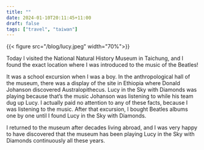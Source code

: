 ```yaml
---
title: ""
date: 2024-01-10T20:11:45+11:00
draft: false
tags: ["travel", "taiwan"]
---
```

{{< figure src="/blog/lucy.jpeg" width="70%">}}

Today I visited the National Natural History Museum in Taichung, and I found the exact location where I was introduced to the music of the Beatles!

It was a school excursion when I was a boy. In the anthropological hall of the museum, there was a display of the site in Ethiopia where Donald Johanson discovered Australopithecus. Lucy in the Sky with Diamonds was playing because that’s the music Johanson was listening to while his team dug up Lucy. I actually paid no attention to any of these facts, because I was listening to the music. After that excursion, I bought Beatles albums one by one until I found Lucy in the Sky with Diamonds.

I returned to the museum after decades living abroad, and I was very happy to have discovered that the museum has been playing Lucy in the Sky with Diamonds continuously all these years.
